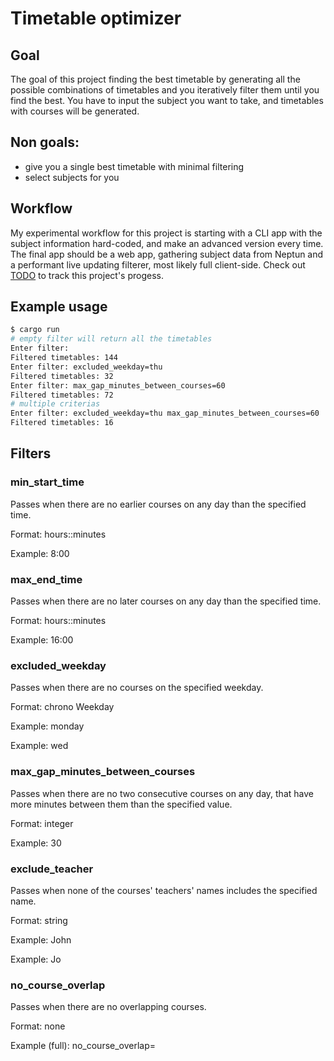 # Timetable optimizer

## Goal

The goal of this project finding the best timetable by generating all the possible combinations of timetables and you iteratively filter them until you find the best.
You have to input the subject you want to take, and timetables with courses will be generated.

## Non goals:

- give you a single best timetable with minimal filtering
- select subjects for you

## Workflow

My experimental workflow for this project is starting with a CLI app with the subject information hard-coded, and make an advanced version every time.
The final app should be a web app, gathering subject data from Neptun and a performant live updating filterer, most likely full client-side.
Check out [TODO](TODO.md) to track this project's progess.

## Example usage

```sh
$ cargo run
# empty filter will return all the timetables
Enter filter:
Filtered timetables: 144
Enter filter: excluded_weekday=thu
Filtered timetables: 32
Enter filter: max_gap_minutes_between_courses=60
Filtered timetables: 72
# multiple criterias
Enter filter: excluded_weekday=thu max_gap_minutes_between_courses=60
Filtered timetables: 16
```

## Filters

### min_start_time

Passes when there are no earlier courses on any day than the specified time.

Format: hours::minutes

Example: 8:00

### max_end_time

Passes when there are no later courses on any day than the specified time.

Format: hours::minutes

Example: 16:00

### excluded_weekday

Passes when there are no courses on the specified weekday.

Format: chrono Weekday

Example: monday

Example: wed

### max_gap_minutes_between_courses

Passes when there are no two consecutive courses on any day, that have more minutes between them than the specified value.

Format: integer

Example: 30

### exclude_teacher

Passes when none of the courses' teachers' names includes the specified name.

Format: string

Example: John

Example: Jo

### no_course_overlap

Passes when there are no overlapping courses.

Format: none

Example (full): no_course_overlap=
